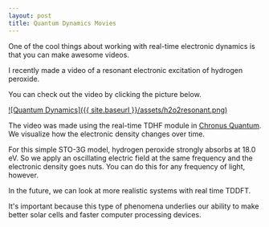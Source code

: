 ```yaml
---                                                                             
layout: post
title: Quantum Dynamics Movies 
---
```


One of the cool things about working with real-time electronic dynamics is that you can make awesome videos.

I recently made a video of a resonant electronic excitation of hydrogen peroxide.

You can check out the video by clicking the picture below.

[![Quantum Dynamics]({{ site.baseurl }}/assets/h2o2resonant.png)](https://youtu.be/84Ct5q7uvR4)

The video was made using the real-time TDHF module in [Chronus Quantum](https://github.com/liresearchgroup/chronusq_public). We visualize how the electronic density changes over time.

For this simple STO-3G model, hydrogen peroxide strongly absorbs at 18.0 eV. So we apply an oscillating electric field at the same frequency and the electronic density goes nuts. You can do this for any frequency of light, however. 

In the future, we can look at more realistic systems with real time TDDFT.

It's important because this type of phenomena underlies our ability to make better solar cells and faster computer processing devices.

 



